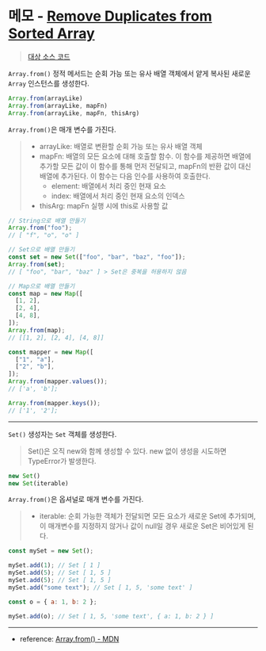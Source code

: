 # 메모 - [Remove Duplicates from Sorted Array](https://leetcode.com/problems/remove-duplicates-from-sorted-array/)

> [대상 소스 코드](./Remove-Duplicates-from-Sorted-Array.ts#L50)

`Array.from()` 정적 메서드는 순회 가능 또는 유사 배열 객체에서 얕게 복사된 새로운 `Array` 인스턴스를 생성한다.

```javascript
Array.from(arrayLike)
Array.from(arrayLike, mapFn)
Array.from(arrayLike, mapFn, thisArg)
```

`Array.from()`은 매개 변수를 가진다.

> - arrayLike: 배열로 변환할 순회 가능 또는 유사 배열 객체
> - mapFn: 배열의 모든 요소에 대해 호출할 함수. 이 함수를 제공하면 배열에 추가할 모든 값이 이 함수를 통해 먼저 전달되고, mapFn의 반환 값이 대신 배열에 추가된다. 이 함수는 다음 인수를 사용하여 호출한다.
>   - element: 배열에서 처리 중인 현재 요소
>   - index: 배열에서 처리 중인 현재 요소의 인덱스
> - thisArg: mapFn 실행 시에 this로 사용할 값

```javascript
// String으로 배열 만들기
Array.from("foo");
// [ "f", "o", "o" ]

// Set으로 배열 만들기
const set = new Set(["foo", "bar", "baz", "foo"]);
Array.from(set);
// [ "foo", "bar", "baz" ] > Set은 중복을 허용하지 않음

// Map으로 배열 만들기
const map = new Map([
  [1, 2],
  [2, 4],
  [4, 8],
]);
Array.from(map);
// [[1, 2], [2, 4], [4, 8]]

const mapper = new Map([
  ["1", "a"],
  ["2", "b"],
]);
Array.from(mapper.values());
// ['a', 'b'];

Array.from(mapper.keys());
// ['1', '2'];

```

---
`Set()` 생성자는 `Set` 객체를 생성한다.
> Set()은 오직 new와 함께 생성할 수 있다. new 없이 생성을 시도하면 TypeError가 발생한다.

```javascript
new Set()
new Set(iterable)
```

`Array.from()`은 옵셔널로 매개 변수를 가진다.

> - iterable: 순회 가능한 객체가 전달되면 모든 요소가 새로운 Set에 추가되며, 이 매개변수를 지정하지 않거나 값이 null일 경우 새로운 Set은 비어있게 된다.

```javascript
const mySet = new Set();

mySet.add(1); // Set [ 1 ]
mySet.add(5); // Set [ 1, 5 ]
mySet.add(5); // Set [ 1, 5 ]
mySet.add("some text"); // Set [ 1, 5, 'some text' ]

const o = { a: 1, b: 2 };

mySet.add(o); // Set [ 1, 5, 'some text', { a: 1, b: 2 } ]
```

---

- reference: [Array.from() - MDN](<https://developer.mozilla.org/ko/docs/Web/JavaScript/Reference/Global_Objects/Array/from>)
